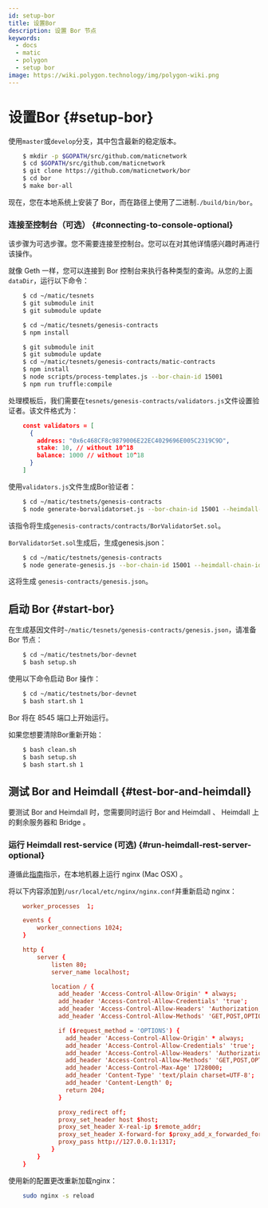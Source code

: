 ```yaml
---
id: setup-bor
title: 设置Bor
description: 设置 Bor 节点
keywords:
  - docs
  - matic
  - polygon
  - setup bor
image: https://wiki.polygon.technology/img/polygon-wiki.png
---
```


# 设置Bor {#setup-bor}

使用`master`或`develop`分支，其中包含最新的稳定版本。

```bash
    $ mkdir -p $GOPATH/src/github.com/maticnetwork
    $ cd $GOPATH/src/github.com/maticnetwork
    $ git clone https://github.com/maticnetwork/bor
    $ cd bor
    $ make bor-all
```

现在，您在本地系统上安装了 Bor，而在路径上使用了二进制`./build/bin/bor`。

### 连接至控制台（可选） {#connecting-to-console-optional}

该步骤为可选步骤。您不需要连接至控制台。您可以在对其他详情感兴趣时再进行该操作。

就像 Geth 一样，您可以连接到 Bor 控制台来执行各种类型的查询。从您的上面`dataDir`，运行以下命令：

```bash
    $ cd ~/matic/tesnets
    $ git submodule init
    $ git submodule update

    $ cd ~/matic/tesnets/genesis-contracts
    $ npm install

    $ git submodule init
    $ git submodule update
    $ cd ~/matic/tesnets/genesis-contracts/matic-contracts
    $ npm install
    $ node scripts/process-templates.js --bor-chain-id 15001
    $ npm run truffle:compile
```

处理模板后，我们需要在`tesnets/genesis-contracts/validators.js`文件设置验证者。该文件格式为：

```json
    const validators = [
      {
        address: "0x6c468CF8c9879006E22EC4029696E005C2319C9D",
        stake: 10, // without 10^18
        balance: 1000 // without 10^18
      }
    ]
```

使用`validators.js`文件生成Bor验证者：

```bash
    $ cd ~/matic/testnets/genesis-contracts
    $ node generate-borvalidatorset.js --bor-chain-id 15001 --heimdall-chain-id heimdall-P5rXwg
```

该指令将生成`genesis-contracts/contracts/BorValidatorSet.sol`。

 `BorValidatorSet.sol`生成后，生成genesis.json：

```bash
    $ cd ~/matic/testnets/genesis-contracts
    $ node generate-genesis.js --bor-chain-id 15001 --heimdall-chain-id heimdall-P5rXwg
```

这将生成 `genesis-contracts/genesis.json`。

## 启动 Bor {#start-bor}

在生成基因文件时`~/matic/tesnets/genesis-contracts/genesis.json`，请准备 Bor 节点：

```bash
    $ cd ~/matic/testnets/bor-devnet
    $ bash setup.sh
```

使用以下命令启动 Bor 操作：

```bash
    $ cd ~/matic/testnets/bor-devnet
    $ bash start.sh 1
```

Bor 将在 8545 端口上开始运行。

如果您想要清除Bor重新开始：

```bash
    $ bash clean.sh
    $ bash setup.sh
    $ bash start.sh 1
```

## 测试 Bor and Heimdall {#test-bor-and-heimdall}

要测试 Bor and Heimdall 时，您需要同时运行 Bor and Heimdall 、 Heimdall 上的剩余服务器和 Bridge 。

### 运行 Heimdall rest-service (可选) {#run-heimdall-rest-server-optional}

遵循此[指南](https://kirillplatonov.com/2017/11/12/simple_reverse_proxy_on_mac_with_nginx/)指示，在本地机器上运行 nginx (Mac OSX) 。

将以下内容添加到`/usr/local/etc/nginx/nginx.conf`并重新启动 nginx：

```conf
    worker_processes  1;

    events {
        worker_connections 1024;
    }

    http {
        server {
            listen 80;
            server_name localhost;

            location / {
              add_header 'Access-Control-Allow-Origin' * always;
              add_header 'Access-Control-Allow-Credentials' 'true';
              add_header 'Access-Control-Allow-Headers' 'Authorization,Accept,Origin,DNT,X-CustomHeader,Keep-Alive,User-Agent,X-Requested-With,If-Modified-Since,Cache-Control,Content-Type,Content-Range,Range';
              add_header 'Access-Control-Allow-Methods' 'GET,POST,OPTIONS,PUT,DELETE,PATCH';

              if ($request_method = 'OPTIONS') {
                add_header 'Access-Control-Allow-Origin' * always;
                add_header 'Access-Control-Allow-Credentials' 'true';
                add_header 'Access-Control-Allow-Headers' 'Authorization,Accept,Origin,DNT,X-CustomHeader,Keep-Alive,User-Agent,X-Requested-With,If-Modified-Since,Cache-Control,Content-Type,Content-Range,Range';
                add_header 'Access-Control-Allow-Methods' 'GET,POST,OPTIONS,PUT,DELETE,PATCH';
                add_header 'Access-Control-Max-Age' 1728000;
                add_header 'Content-Type' 'text/plain charset=UTF-8';
                add_header 'Content-Length' 0;
                return 204;
              }

              proxy_redirect off;
              proxy_set_header host $host;
              proxy_set_header X-real-ip $remote_addr;
              proxy_set_header X-forward-for $proxy_add_x_forwarded_for;
              proxy_pass http://127.0.0.1:1317;
            }
        }
    }
```

使用新的配置更改重新加载nginx：

```bash
    sudo nginx -s reload
```
